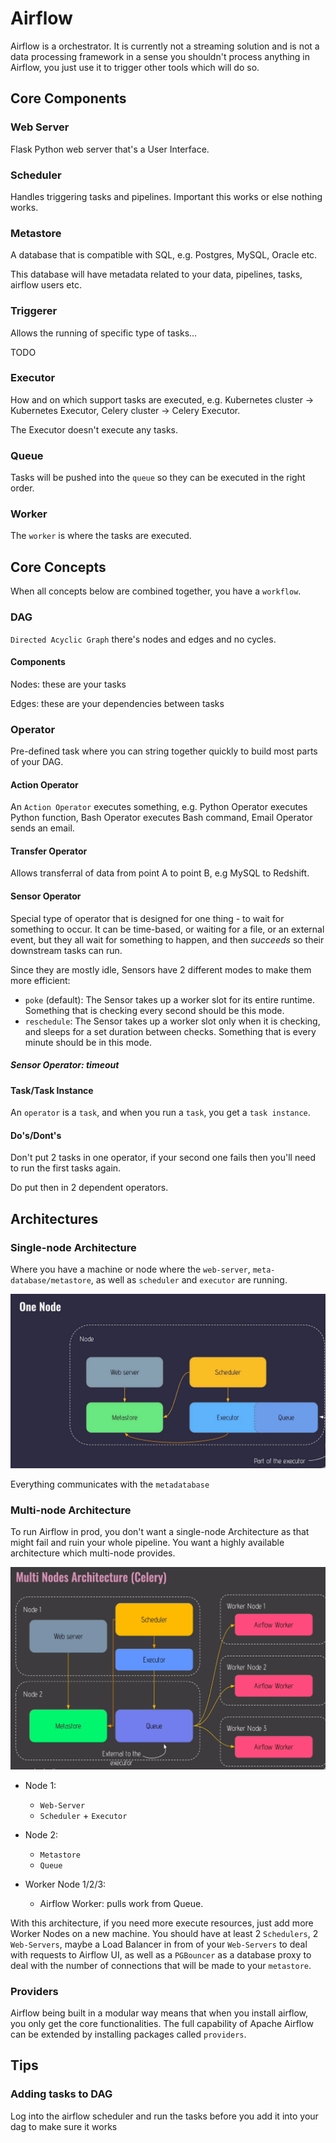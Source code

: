 # Airflow

Airflow is a orchestrator. It is currently not a streaming solution and is not a data processing framework in a sense you shouldn't process anything in Airflow, you just use it to trigger other tools which will do so.


## Core Components

### Web Server

Flask Python web server that's a User Interface.

### Scheduler

Handles triggering tasks and pipelines. Important this works or else nothing works. 

### Metastore

A database that is compatible with SQL, e.g. Postgres, MySQL, Oracle etc. 

This database will have metadata related to your data, pipelines, tasks, airflow users etc.

### Triggerer

Allows the running of specific type of tasks...

TODO

### Executor

How and on which support tasks are executed, e.g. Kubernetes cluster -> Kubernetes Executor,
Celery cluster -> Celery Executor. 

The Executor doesn't execute any tasks. 

### Queue

Tasks will be pushed into the `queue` so they can be executed in the right order.

### Worker

The `worker` is where the tasks are executed. 


## Core Concepts

When all concepts below are combined together, you have a `workflow`.

### DAG

`Directed Acyclic Graph` there's nodes and edges and no cycles. 

#### Components

Nodes: these are your tasks

Edges: these are your dependencies between tasks 

### Operator

Pre-defined task where you can string together quickly to build most parts of your DAG.

#### Action Operator

An `Action Operator` executes something, e.g. Python Operator executes Python function, Bash Operator executes Bash command, Email Operator sends an email.  

#### Transfer Operator

Allows transferral of data from point A to point B, e.g MySQL to Redshift.

#### Sensor Operator

Special type of operator that is designed for one thing - to wait for something to occur. It can be time-based, or waiting for a file, or an external event, but they all wait for something to happen, and then *succeeds* so their downstream tasks can run. 

Since they are mostly idle, Sensors have 2 different modes to make them more efficient:

- `poke` (default): The Sensor takes up a worker slot for its entire runtime. Something that is checking every second should be this mode. 
- `reschedule`: The Sensor takes up a worker slot only when it is checking, and sleeps for a set duration between checks. Something that is every minute should be in this mode. 

##### Sensor Operator: timeout



#### Task/Task Instance

An `operator` is a `task`, and when you run a `task`, you get a `task instance`.

#### Do's/Dont's

Don't put 2 tasks in one operator, if your second one fails then you'll need to run the first tasks again.

Do put then in 2 dependent operators. 

## Architectures

### Single-node Architecture

Where you have a machine or node where the `web-server`, `meta-database/metastore`, as well as `scheduler` and `executor` are running.

![single_node](../Images/single_node.png)

Everything communicates with the `metadatabase` 

### Multi-node Architecture

To run Airflow in prod, you don't want a single-node Architecture as that might fail and ruin your whole pipeline. You want a highly available architecture which multi-node provides. 

![multi_node](../Images/multi_node.png)

- Node 1:
    - `Web-Server`
    - `Scheduler` + `Executor`

- Node 2:
    - `Metastore`
    - `Queue`

- Worker Node 1/2/3:
    - Airflow Worker: pulls work from Queue. 

With this architecture, if you need more execute resources, just add more Worker Nodes on a new machine. You should have at least 2 `Schedulers`, 2 `Web-Servers`, maybe a Load Balancer in from of your `Web-Servers` to deal with requests to Airflow UI, as well as a `PGBouncer` as a database proxy to deal with the number of connections that will be made to your `metastore`. 

### Providers

Airflow being built in a modular way means that when you install airflow, you only get the core functionalities. The full capability of Apache Airflow can be extended by installing packages called `providers`.


## Tips

### Adding tasks to DAG

Log into the airflow scheduler and run the tasks before you add it into your dag to make sure it works

